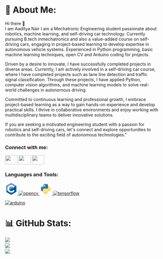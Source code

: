 # 💫 About Me:
Hi there 👋<br>
I am Aaditya Nair
I am a Mechatronic Engineering student passionate about robotics, machine learning, and self-driving car technology. Currently pursuing B.tech inmechatronics and also a value-added course on self-driving cars, engaging in project-based learning to develop expertise in autonomous vehicle systems. Experienced in Python programming, basic machine learning techniques, open CV and Arduino coding for projects.

Driven by a desire to innovate, I have successfully completed projects in diverse areas. Currently, I am actively involved in a self-driving car course, where I have completed projects such as lane line detection and traffic signal classification. Through these projects, I have applied Python, computer vision algorithms, and machine learning models to solve real-world challenges in autonomous driving.

Committed to continuous learning and professional growth, I embrace project-based learning as a way to gain hands-on experience and develop practical skills. I thrive in collaborative environments and enjoy working with multidisciplinary teams to deliver innovative solutions.

If you are seeking a motivated engineering student with a passion for robotics and self-driving cars, let's connect and explore opportunities to contribute to the exciting field of autonomous technologies."


<h3 align="left">Connect with me:</h3>
<p align="left">
<a href="https://twitter.com/Aaditya_010902" target="blank"><img align="center" src="https://raw.githubusercontent.com/rahuldkjain/github-profile-readme-generator/master/src/images/icons/Social/twitter.svg" height="30" width="40" /></a>
<a href="https://www.linkedin.com/in/aaditya-nair-83a670229/" target="blank"><img align="center" src="https://raw.githubusercontent.com/rahuldkjain/github-profile-readme-generator/master/src/images/icons/Social/linked-in-alt.svg"  height="30" width="40" /></a>
<a href="https://www.instagram.com/aadityanair0/" target="blank"><img align="center" src="https://raw.githubusercontent.com/rahuldkjain/github-profile-readme-generator/master/src/images/icons/Social/instagram.svg"height="30" width="40" /></a>
<a href="https://open.kattis.com/users/aaditya-nair--ra2111018010017-" target="blank"><img align="center"![site-logo](https://github.com/ad5454/ad5454/assets/96897186/fb3079be-862e-47dc-9ac3-2fa9193936df)"height="30" width="40" /></a>
</p>

<h3 align="left">Languages and Tools:</h3>
<p align="left"> <a href="https://www.cprogramming.com/" target="_blank" rel="noreferrer"> <img src="https://raw.githubusercontent.com/devicons/devicon/master/icons/c/c-original.svg" alt="c" width="40" height="40"/> </a> <a href="https://opencv.org/" target="_blank" rel="noreferrer"> <img src="https://www.vectorlogo.zone/logos/opencv/opencv-icon.svg" alt="opencv" width="40" height="40"/> </a> <a href="https://www.python.org" target="_blank" rel="noreferrer"> <img src="https://raw.githubusercontent.com/devicons/devicon/master/icons/python/python-original.svg" alt="python" width="40" height="40"/> </a> <a href="https://www.tensorflow.org" target="_blank" rel="noreferrer"> <img src="https://www.vectorlogo.zone/logos/tensorflow/tensorflow-icon.svg" alt="tensorflow" width="40" height="40"/> </a> </p><a href="https://www.arduino.cc/" target="_blank" rel="noreferrer"> <img src="https://cdn.worldvectorlogo.com/logos/arduino-1.svg" alt="arduino" width="40" height="40"/> </a> </p>


# 📊 GitHub Stats:
![](https://github-readme-stats.vercel.app/api?username=ad5454&theme=dark&hide_border=false&include_all_commits=false&count_private=false)<br/>
![](https://github-readme-streak-stats.herokuapp.com/?user=ad5454&theme=dark&hide_border=false)<br/>
![](https://github-readme-stats.vercel.app/api/top-langs/?username=ad5454&theme=dark&hide_border=false&include_all_commits=false&count_private=false&layout=compact)

